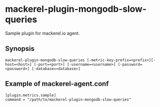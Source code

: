 # mackerel-plugin-mongodb-slow-queries

Sample plugin for mackerel.io agent.

## Synopsis

```shell
mackerel-plugin-mongodb-slow-queries [-metric-key-prefix=<prefix>][-host=<host>] [-port=<port>] [-username=<username>] [-password=<password>] [-database=<database>]
```

## Example of mackerel-agent.conf

```
[plugin.metrics.sample]
command = "/path/to/mackerel-plugin-mongodb-slow-queries"
```
